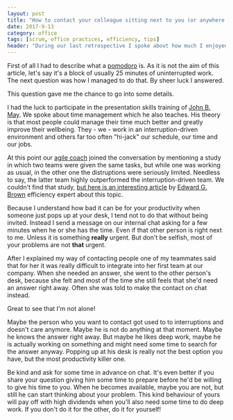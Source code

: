 ```yaml
---
layout: post
title: "How to contact your colleague sitting next to you (or anywhere else)"
date: 2017-9-13
category: office
tags: [scrum, office practices, efficiency, tips]
header: "During our last retrospective I spoke about how much I enjoyed a day when I could complete ten pomodori and it ended up in a really interesting conversation involving our agile coach."
---
```

First of all I had to describe what a [pomodoro](https://en.wikipedia.org/wiki/Pomodoro_Technique) is. As it is not the aim of this article, let's say it's a block of usually 25 minutes of uninterrupted work. The next question was how I managed to do that. By sheer luck I answered.

This question gave me the chance to go into some details.

I had the luck to participate in the presentation skills training of [John B. May](https://www.linkedin.com/in/john-b-may-b7b6821/). We spoke about time management which he also teaches. His theory is that most people could manage their time much better and greatly improve their wellbeing. They - we - work in an interruption-driven environment and others far too often "hi-jack" our schedule, our time and our jobs.

At this point our [agile coach](https://www.linkedin.com/in/alexandermatukhin/) joined the conversation by mentioning a study in which two teams were given the same tasks, but while one was working as usual, in the other one the distruptions were seriously limited. Needless to say, the latter team highly outperformed the interruption-driven team. We couldn't find that study, [but here is an interesting article](https://www.fastcompany.com/3044667/the-hidden-costs-of-interruptions-at-work) by [Edward G. Brown](https://twitter.com/edwardgbrown?lang=fr) efficiency expert about this topic.

Because I understand how bad it can be for your productivity when someone just pops up at your desk, I tend not to do that without being invited. Instead I send a message on our internal chat asking for a few minutes when he or she has the time. Even if that other person is right next to me. Unless it is something __really__ urgent. But don't be selfish, most of your problems are not __that__ urgent.

After I explained my way of contacting people one of my teammates said that for her it was really difficult to integrate into her first team at our company. When she needed an answer, she went to the other person's desk, because she felt and most of the time she still feels that she'd need an answer right away. Often she was told to make the contact on chat instead.

Great to see that I'm not alone!

Maybe the person who you want to contact got used to to interruptions and doesn't care anymore. Maybe he is not do anything at that moment. Maybe he knows the answer right away. But maybe he likes deep work, maybe he is actually working on something and might need some time to search for the answer anyway. Popping up at his desk is really not the best option you have, but the most productivity killer one.

Be kind and ask for some time in advance on chat. It's even better if you share your question giving him some time to prepare before he'd be willing to give his time to you. When he becomes available, maybe you are not, but still he can start thinking about your problem. This kind behaviour of yours will pay off with high dividends when you'll also need some time to do deep work. If you don't do it for the other, do it for yourself!


